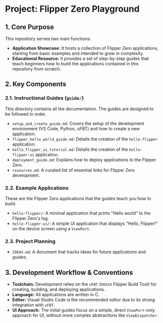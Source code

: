 # Project: Flipper Zero Playground

## 1. Core Purpose

This repository serves two main functions:
- **Application Showcase:** It hosts a collection of Flipper Zero applications, starting from basic examples and intended to grow in complexity.
- **Educational Resource:** It provides a set of step-by-step guides that teach beginners how to build the applications contained in this repository from scratch.

## 2. Key Components

### 2.1. Instructional Guides (`guide/`)

This directory contains all the documentation. The guides are designed to be followed in order.

-   `setup_and_create_guide.md`: Covers the setup of the development environment (VS Code, Python, uFBT) and how to create a new application.
-   `flipper_hello_world_guide.md`: Details the creation of the `hello-flipper` application.
-   `hello_flipper_ui_tutorial.md`: Details the creation of the `hello-flipper-ui` application.
-   `deployment_guide.md`: Explains how to deploy applications to the Flipper Zero.
-   `resources.md`: A curated list of essential links for Flipper Zero development.

### 2.2. Example Applications

These are the Flipper Zero applications that the guides teach you how to build.

-   `hello-flipper/`: A minimal application that prints "Hello world" to the Flipper Zero's log.
-   `hello-flipper-ui/`: A simple UI application that displays "Hello, Flipper!" on the device screen using a `ViewPort`.

### 2.3. Project Planning

-   `IDEAS.md`: A document that tracks ideas for future applications and guides.

## 3. Development Workflow & Conventions

-   **Toolchain:** Development relies on the `uFBT` (micro Flipper Build Tool) for creating, building, and deploying applications.
-   **Language:** All applications are written in C.
-   **Editor:** Visual Studio Code is the recommended editor due to its strong integration with `uFBT`.
-   **UI Approach:** The initial guides focus on a simple, direct `ViewPort`-only approach for UI, without more complex abstractions like `ViewDispatcher`.
